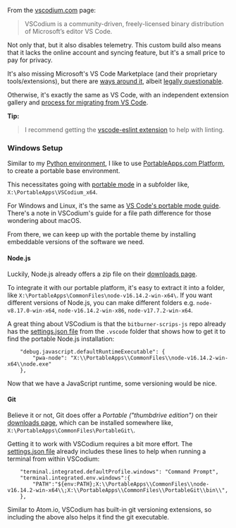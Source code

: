 From the [vscodium.com](https://vscodium.com/) page:

> VSCodium is a community-driven, freely-licensed binary distribution of Microsoft’s editor VS Code.

Not only that, but it also disables telemetry. This custom build also means that it lacks the online account and syncing feature, but it's a small price to pay for privacy.

It's also missing Microsoft's VS Code Marketplace (and their proprietary tools/extensions), but there are [ways around it](https://github.com/VSCodium/vscodium/blob/master/DOCS.md#howto-vscode-marketplace), albeit [legally questionable](https://github.com/microsoft/vscode/issues/31168).

Otherwise, it's exactly the same as VS Code, with an independent extension gallery and [process for migrating from VS Code](https://github.com/VSCodium/vscodium/blob/master/DOCS.md#migrating).

**Tip:**
> I recommend getting the [vscode-eslint extension](https://open-vsx.org/extension/dbaeumer/vscode-eslint) to help with linting.


### Windows Setup
Similar to my [Python environment](https://josealermaiii.github.io/python-tutorials/getting_started/installation.html), I like to use [PortableApps.com Platform](https://portableapps.com/download), to create a portable base environment.

This necessitates going with [portable mode](https://github.com/VSCodium/vscodium/blob/master/DOCS.md#how-do-i-run-vscodium-in-portable-mode) in a subfolder like, `X:\PortableApps\VSCodium_x64`.

For Windows and Linux, it's the same as [VS Code's portable mode guide](https://code.visualstudio.com/docs/editor/portable). There's a note in VSCodium's guide for a file path difference for those wondering about macOS.

From there, we can keep up with the portable theme by installing embeddable versions of the software we need.

#### Node.js

Luckily, Node.js already offers a zip file on their [downloads page](https://nodejs.org/en/download/).

To integrate it with our portable platform, it's easy to extract it into a folder, like `X:\PortableApps\CommonFiles\node-v16.14.2-win-x64\`. If you want different versions of Node.js, you can make different folders e.g. `node-v8.17.0-win-x64`, `node-v16.14.2-win-x86`, `node-v17.7.2-win-x64`.

A great thing about VSCodium is that the `bitburner-scrips-js` repo already has the [settings.json file](https://github.com/JoseALermaIII/bitburner-scripts-js/blob/master/.vscode/settings.json) from the `.vscode` folder that shows how to get it to find the portable Node.js installation:

```
    "debug.javascript.defaultRuntimeExecutable": {
        "pwa-node": "X:\\PortableApps\\CommonFiles\\node-v16.14.2-win-x64\\node.exe"
    },
```

Now that we have a JavaScript runtime, some versioning would be nice.

#### Git
Believe it or not, Git does offer a *Portable ("thumbdrive edition")* on their [downloads page](https://git-scm.com/download/win), which can be installed somewhere like, `X:\PortableApps\CommonFiles\PortableGit\`.

Getting it to work with VSCodium requires a bit more effort. The [settings.json file](https://github.com/JoseALermaIII/bitburner-scripts-js/blob/master/.vscode/settings.json) already includes these lines to help when running a terminal from within VSCodium:

```
    "terminal.integrated.defaultProfile.windows": "Command Prompt",
    "terminal.integrated.env.windows":{
        "PATH":"${env:PATH};X:\\PortableApps\\CommonFiles\\node-v16.14.2-win-x64\\;X:\\PortableApps\\CommonFiles\\PortableGit\\bin\\",
    },
```

Similar to Atom.io, VSCodium has built-in git versioning extensions, so including the above also helps it find the git executable.
